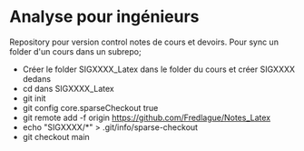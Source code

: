 # Analyse pour ingénieurs

Repository pour version control notes de cours et devoirs.
Pour sync un folder d'un cours dans un subrepo;
- Créer le folder SIGXXXX_Latex dans le folder du cours et créer SIGXXXX dedans
- cd dans SIGXXXX_Latex
- git init
- git config core.sparseCheckout true
- git remote add -f origin https://github.com/Fredlague/Notes_Latex
- echo "SIGXXXX/*" > .git/info/sparse-checkout
- git checkout main



